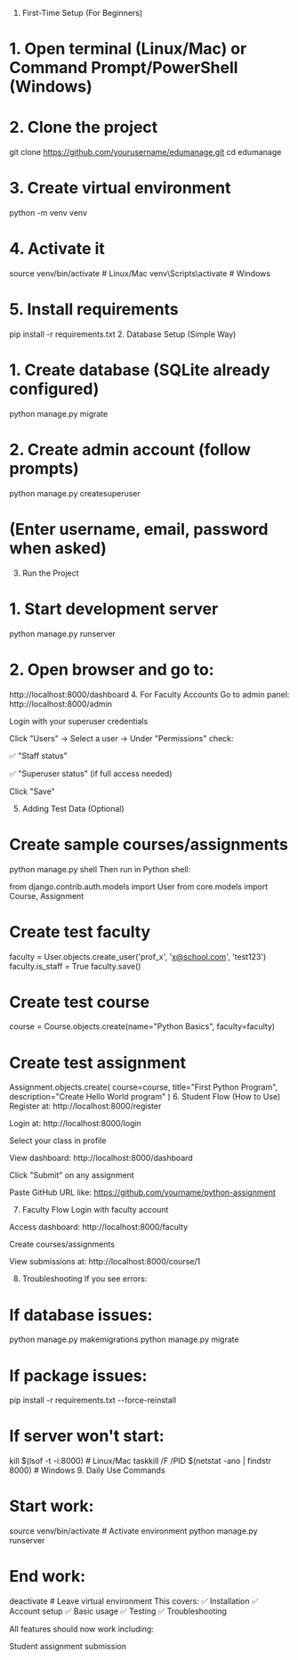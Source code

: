 1. First-Time Setup (For Beginners)

# 1. Open terminal (Linux/Mac) or Command Prompt/PowerShell (Windows)
# 2. Clone the project
git clone https://github.com/yourusername/edumanage.git
cd edumanage

# 3. Create virtual environment
python -m venv venv

# 4. Activate it
source venv/bin/activate  # Linux/Mac
venv\Scripts\activate     # Windows

# 5. Install requirements
pip install -r requirements.txt
2. Database Setup (Simple Way)

# 1. Create database (SQLite already configured)
python manage.py migrate

# 2. Create admin account (follow prompts)
python manage.py createsuperuser
# (Enter username, email, password when asked)
3. Run the Project

# 1. Start development server
python manage.py runserver

# 2. Open browser and go to:
http://localhost:8000/dashboard
4. For Faculty Accounts
Go to admin panel: http://localhost:8000/admin

Login with your superuser credentials

Click "Users" → Select a user → Under "Permissions" check:

✅ "Staff status"

✅ "Superuser status" (if full access needed)

Click "Save"

5. Adding Test Data (Optional)

# Create sample courses/assignments
python manage.py shell
Then run in Python shell:


from django.contrib.auth.models import User
from core.models import Course, Assignment

# Create test faculty
faculty = User.objects.create_user('prof_x', 'x@school.com', 'test123')
faculty.is_staff = True
faculty.save()

# Create test course
course = Course.objects.create(name="Python Basics", faculty=faculty)

# Create test assignment
Assignment.objects.create(
    course=course,
    title="First Python Program",
    description="Create Hello World program"
)
6. Student Flow (How to Use)
Register at: http://localhost:8000/register

Login at: http://localhost:8000/login

Select your class in profile

View dashboard: http://localhost:8000/dashboard

Click "Submit" on any assignment

Paste GitHub URL like: https://github.com/yourname/python-assignment

7. Faculty Flow
Login with faculty account

Access dashboard: http://localhost:8000/faculty

Create courses/assignments

View submissions at: http://localhost:8000/course/1

8. Troubleshooting
If you see errors:


# If database issues:
python manage.py makemigrations
python manage.py migrate

# If package issues:
pip install -r requirements.txt --force-reinstall

# If server won't start:
kill $(lsof -t -i:8000)  # Linux/Mac
taskkill /F /PID $(netstat -ano | findstr 8000)  # Windows
9. Daily Use Commands

# Start work:
source venv/bin/activate  # Activate environment
python manage.py runserver

# End work:
deactivate  # Leave virtual environment
This covers:
✅ Installation
✅ Account setup
✅ Basic usage
✅ Testing
✅ Troubleshooting

All features should now work including:

Student assignment submission
